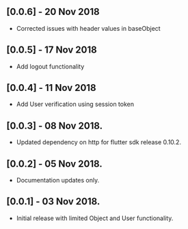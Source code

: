 ## [0.0.6] - 20 Nov 2018

* Corrected issues with header values in baseObject

## [0.0.5] - 17 Nov 2018

* Add logout functionality

## [0.0.4] - 11 Nov 2018

* Add User verification using session token

## [0.0.3] - 08 Nov 2018.

* Updated dependency on http  for flutter sdk release 0.10.2.

## [0.0.2] - 05 Nov 2018.

* Documentation updates only.

## [0.0.1] - 03 Nov 2018.

* Initial release with limited Object and User functionality.
